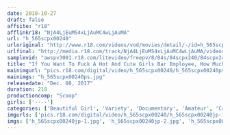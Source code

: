```yaml
---
date: 2018-10-27
draft: false
affsite: "r18"
afflinkr18: "NjA4LjEuMS4xLjAuMC4wLjAuMA"
url: "h_565scpx00240"
urloriginal: "http://www.r18.com/videos/vod/movies/detail/-/id=h_565scpx00240"
urlfinal: "http://media.r18.com/track/NjA4LjEuMS4xLjAuMC4wLjAuMA/videos/vod/movies/detail/-/id=h_565scpx00240"
samplevid: "awspv3001.r18.com/litevideo/freepv/8/84s/84scpx240/84scpx240_dmb_w.mp4"
title: "If You Want To Fuck A Hot And Cute Girls Bar Employee, How Much Will You Need To Pay?"
mainimgurl: "pics.r18.com/digital/video/h_565scpx00240/h_565scpx00240ps.jpg"
mainimgs: "h_565scpx00240ps.jpg"
releasedate: "Dec. 08, 2017"
duration: 218
productioncomp: "Scoop"
girls: ['----']
categories: ['Beautiful Girl', 'Variety', 'Documentary', 'Amateur', 'Creampie', 'Hi-Def']
imgurls: ['pics.r18.com/digital/video/h_565scpx00240/h_565scpx00240jp-1.jpg', 'pics.r18.com/digital/video/h_565scpx00240/h_565scpx00240jp-2.jpg', 'pics.r18.com/digital/video/h_565scpx00240/h_565scpx00240jp-3.jpg', 'pics.r18.com/digital/video/h_565scpx00240/h_565scpx00240jp-4.jpg', 'pics.r18.com/digital/video/h_565scpx00240/h_565scpx00240jp-5.jpg', 'pics.r18.com/digital/video/h_565scpx00240/h_565scpx00240jp-6.jpg', 'pics.r18.com/digital/video/h_565scpx00240/h_565scpx00240jp-7.jpg', 'pics.r18.com/digital/video/h_565scpx00240/h_565scpx00240jp-8.jpg', 'pics.r18.com/digital/video/h_565scpx00240/h_565scpx00240jp-9.jpg', 'pics.r18.com/digital/video/h_565scpx00240/h_565scpx00240jp-10.jpg', 'pics.r18.com/digital/video/h_565scpx00240/h_565scpx00240jp-11.jpg', 'pics.r18.com/digital/video/h_565scpx00240/h_565scpx00240jp-12.jpg', 'pics.r18.com/digital/video/h_565scpx00240/h_565scpx00240jp-13.jpg', 'pics.r18.com/digital/video/h_565scpx00240/h_565scpx00240jp-14.jpg', 'pics.r18.com/digital/video/h_565scpx00240/h_565scpx00240jp-15.jpg', 'pics.r18.com/digital/video/h_565scpx00240/h_565scpx00240jp-16.jpg', 'pics.r18.com/digital/video/h_565scpx00240/h_565scpx00240jp-17.jpg', 'pics.r18.com/digital/video/h_565scpx00240/h_565scpx00240jp-18.jpg', 'pics.r18.com/digital/video/h_565scpx00240/h_565scpx00240jp-19.jpg', 'pics.r18.com/digital/video/h_565scpx00240/h_565scpx00240jp-20.jpg']
imgs: ['h_565scpx00240jp-1.jpg', 'h_565scpx00240jp-2.jpg', 'h_565scpx00240jp-3.jpg', 'h_565scpx00240jp-4.jpg', 'h_565scpx00240jp-5.jpg', 'h_565scpx00240jp-6.jpg', 'h_565scpx00240jp-7.jpg', 'h_565scpx00240jp-8.jpg', 'h_565scpx00240jp-9.jpg', 'h_565scpx00240jp-10.jpg', 'h_565scpx00240jp-11.jpg', 'h_565scpx00240jp-12.jpg', 'h_565scpx00240jp-13.jpg', 'h_565scpx00240jp-14.jpg', 'h_565scpx00240jp-15.jpg', 'h_565scpx00240jp-16.jpg', 'h_565scpx00240jp-17.jpg', 'h_565scpx00240jp-18.jpg', 'h_565scpx00240jp-19.jpg', 'h_565scpx00240jp-20.jpg']
---
```

